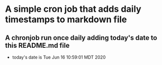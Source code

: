 A simple cron job that adds daily timestamps to markdown file
============================================================
## A chronjob run once daily adding today's date to this README.md file
* today's date is Tue Jun 16 10:59:01 MDT 2020
